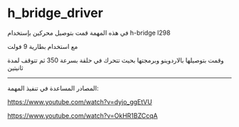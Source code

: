 # h_bridge_driver

في هذه المهمة قمت بتوصيل محركين بإستخدام h-bridge l298

مع استخدام بطارية 9 فولت

وقمت بتوصيلها بالاردوينو وبرمجتها بحيث تتحرك في حلقة بسرعة 350 ثم تتوقف لمدة ثانيتين

_____________________________________________


المصادر المساعدة في تنفيذ المهمة:

https://www.youtube.com/watch?v=dyjo_ggEtVU

https://www.youtube.com/watch?v=OkHR1BZCcqA
